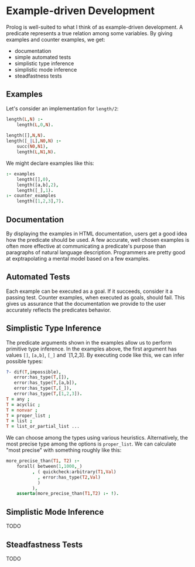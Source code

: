 # Example-driven Development

Prolog is well-suited to what I think of as example-driven development.  A predicate represents a true relation among some variables. By giving examples and counter examples, we get:

  * documentation
  * simple automated tests
  * simplistic type inference
  * simplistic mode inference
  * steadfastness tests

## Examples

Let's consider an implementation for `length/2`:

```prolog
length(L,N) :-
    length(L,0,N).
    
length([],N,N).
length([_|L],N0,N) :-
    succ(N0,N1),
    length(L,N1,N).
```

We might declare examples like this:

```prolog
:- examples
    length([],0),
    length([a,b],2),
    length([_],1).
:- counter_examples
    length([1,2,3],7).
```

## Documentation

By displaying the examples in HTML documentation, users get a good idea how the predicate should be used.  A few accurate, well chosen examples is often more effective at communicating a predicate's purpose than paragraphs of natural language description.  Programmers are pretty good at exptrapolating a mental model based on a few examples.

## Automated Tests

Each example can be executed as a goal.  If it succeeds, consider it a passing test.  Counter examples, when executed as goals, should fail.  This gives us assurance that the documentation we provide to the user accurately reflects the predicates behavior.

## Simplistic Type Inference

The predicate arguments shown in the examples allow us to perform primitive type inference.  In the examples above, the first argument has values `[]`, `[a,b]`, `[_]` and `[1,2,3].  By executing code like this, we can infer possible types:

```prolog
?- dif(T,impossible),
   error:has_type(T,[]),
   error:has_type(T,[a,b]),
   error:has_type(T,[_]),
   error:has_type(T,[1,2,3]).
T = any ;
T = acyclic ;
T = nonvar ;
T = proper_list ;
T = list ;
T = list_or_partial_list ...
```

We can choose among the types using various heuristics.  Alternatively, the most precise type among the options is `proper_list`.  We can calculate "most precise" with something roughly like this:

```prolog
more_precise_than(T1, T2) :-
    forall( between(1,1000,_)
          , ( quickcheck:arbitrary(T1,Val)
            , error:has_type(T2,Val)
            )
          ),
    asserta(more_precise_than(T1,T2) :- !).
```

## Simplistic Mode Inference

TODO

## Steadfastness Tests

TODO
